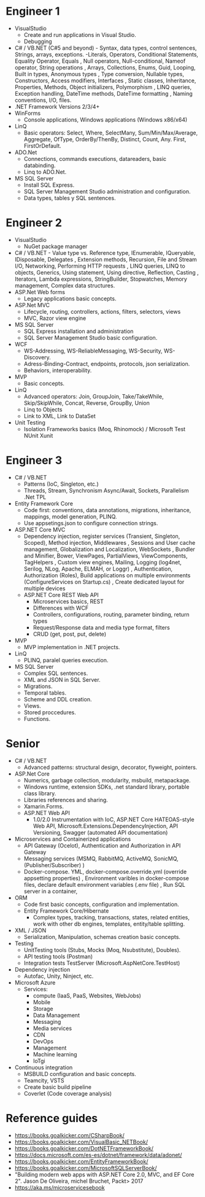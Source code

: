 # Engineer 1
- VisualStudio
	- Create and run applications in Visual Studio.
	- Debugging
- C# / VB.NET (C#5 and beyond)
		- Syntax, data types, control sentences, Strings, arrays, exceptions.
				-Literals, Operators, Conditional Statements, Equality Operator, Equals 
				, Null operators, Null-conditional, Nameof operator, String operations
				, Arrays, Collections, Enums, Guid, Looping, Built in types, Anonymous types 
				, Type conversion, Nullable types, Constructors, Access modifiers, Interfaces 
				, Static classes, Inheritance, Properties, Methods, Object initializers, Polymorphism 
				, LINQ queries, Exception handling, DateTime methods, DateTime formatting
				, Naming conventions, I/O, files.
- .NET Framework Versions 2/3/4+
- WinForms
	- Console applications, Windows applications (Windows x86/x64)
- LinQ
	- Basic operators: Select, Where, SelectMany, Sum/Min/Max/Average, Aggregate, OfType, OrderBy/ThenBy, Distinct, Count, Any. First, FirstOrDefault.
- ADO.Net
	- Connections, commands executions, datareaders, basic databinding.
	- Linq to ADO.Net.
- MS SQL Server
	- Install SQL Express.
	- SQL Server Management Studio administration and configuration.
	- Data types, tables y SQL sentences.

# Engineer 2

- VisualStudio
	- NuGet package manager
- C# / VB.NET
		- Value type vs. Reference type, IEnumerable, IQueryable, IDisposable, Delegates
		, Extension methods, Recursion, File and Stream I/O, Networking, Performing HTTP requests
		, LINQ queries, LINQ to objects, Generics, Using statement, Using directive, Reflection, Casting
		, Iterators, Lambda expressions, StringBuilder, Stopwatches, Memory management, Complex data structures.
- ASP.Net Web forms
	- Legacy applications basic concepts.
- ASP.Net MVC
	- Lifecycle, routing, controllers, actions, filters, selectors, views
	- MVC, Razor view engine  
- MS SQL Server
	- SQL Express installation and administration
	- SQL Server Management Studio basic configuration.
- WCF
	- WS-Addressing, WS-ReliableMessaging, WS-Security, WS-Discovery.
	- Adress-Binding-Contract, endpoints, protocols, json serialization.  
	- Behaviors, interoperability.
- MVP
	- Basic concepts.
- LinQ
	- Advanced operators: Join, GroupJoin, Take/TakeWhile, Skip/SkipWhile, Concat, Reverse, GroupBy, Union  
	- Linq to Objects
	- Link to XML, Link to DataSet
- Unit Testing
	- Isolation Frameworks basics (Moq, Rhinomock) / Microsoft Test NUnit Xunit

# Engineer 3

- C# / VB.NET
	- Patterns (IoC, Singleton, etc.)  
	- Threads, Stream, Synchronism Async/Await, Sockets, Parallelism .Net TPL
- Entity Framework Core
	- Code first: conventions, data annotations, migrations, inheritance, mappings, model generation, PLINQ.
	- Use appsetings.json to configure connection strings.
- ASP.NET Core MVC	
	- Dependency injection, register services (Transient, Singleton, Scoped), Method injection, Middlewares
	, Sessions and User cache management, Globalization and Localization, WebSockets
	, Bundler and Minifier, Bower, ViewPages, PartialViews, ViewComponents, TagHelpers
	, Custom view engines, Mailing, Logging (log4net, Serilog, NLog, Apache, ELMAH, or Loggr)
	, Authentication, Authorization (Roles), Build applications on multiple environments (ConfigureServices on Startup.cs)
	, Create dedicated layout for multiple devices
	- ASP.NET Core REST Web API
		- Microservices basics, REST  
		- Differences with WCF 
		- Controllers, configurations, routing, parameter binding, return types  
		- Request/Response data and media type format, filters  
		- CRUD (get, post, put, delete)
- MVP
	- MVP implementation in .NET projects.
- LinQ
	- PLINQ, paralel queries execution.
- MS SQL Server
	- Complex SQL sentences.
	- XML and JSON in SQL Server.
	- Migrations.
	- Temporal tables.
	- Scheme and DDL creation.
	- Views.
	- Stored proccedures.
	- Functions.

# Senior

- C# / VB.NET
	- Advanced patterns: structural design, decorator, flyweight, pointers.
- ASP.Net Core
	- Numerics, garbage collection, modularity, msbuild, metapackage.
	- Windows runtime, extension SDKs, .net standard library, portable class library.
	- Libraries references and sharing.
	- Xamarin.Forms.
	- ASP.NET Web API
		- 1.0/2.0 Instrumentation with IoC, ASP.NET Core HATEOAS-style Web API, Microsoft.Extensions.DependencyInjection, API Versioning, Swagger (automated API documentation)
- Microservices and Containerized applications
	- API Gateway (Ocelot), Authentication and Authorization in API Gateway
	- Messaging services (MSMQ, RabbitMQ, ActiveMQ, SonicMQ, (Publisher/Subscriber) )
	- Docker-compose. YML, docker-compose.override.yml (override appsetting properties)
	, Environment varibles in docker-compose files, declare default environment variables (.env file)
	, Run SQL server in a container, 
- ORM
	- Code first basic concepts, configuration and implementation.
	- Entity Framework Core/Hibernate
		- Complex types, tracking, transactions, states, related entities, work with other db engines, templates, entity/table splitting.
- XML / JSON
	- Serialization, Manipulation, schemas creation basic concepts.
- Testing
	- UnitTesting tools (Stubs, Mocks (Moq, Nsubstitute), Doubles).
	- API testing tools (Postman)	
	- Integration tests TestServer (Microsoft.AspNetCore.TestHost)
- Dependency injection
	- Autofac, Unity, Ninject, etc.
- Microsoft Azure
	- Services:  
		- compute (IaaS, PaaS, Websites, WebJobs)  
		- Mobile  
		- Storage  
		- Data Management  
		- Messaging  
		- Media services  
		- CDN  
		- DevOps  
		- Management  
		- Machine learning  
		- IoTgi
- Continuous integration
	- MSBUILD configuration and basic concepts.
	- Teamcity, VSTS
	- Create basic build pipeline
	- Coverlet (Code coverage analysis)

# Reference guides

- https://books.goalkicker.com/CSharpBook/
- https://books.goalkicker.com/VisualBasic_NETBook/
- https://books.goalkicker.com/DotNETFrameworkBook/
- https://docs.microsoft.com/es-es/dotnet/framework/data/adonet/
- https://books.goalkicker.com/EntityFrameworkBook/
- https://books.goalkicker.com/MicrosoftSQLServerBook/
- "Building modern web apps with ASP.NET Core 2.0, MVC, and EF Core 2". Jason De Oliveira, michel Bruchet, Packt> 2017
- https://aka.ms/microservicesebook
